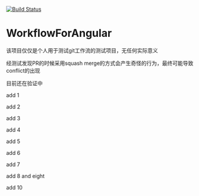 [![Build Status](https://travis-ci.org/loveholly/workflow-for-angular.svg?branch=master)](https://travis-ci.org/loveholly/workflow-for-angular)

# WorkflowForAngular

该项目仅仅是个人用于测试git工作流的测试项目，无任何实际意义

经测试发现PR的时候采用squash merge的方式会产生奇怪的行为，最终可能导致conflict的出现

目前还在验证中

add 1

add 2

add 3

add 4

add 5

add 6

add 7

add 8 and eight

add 10
